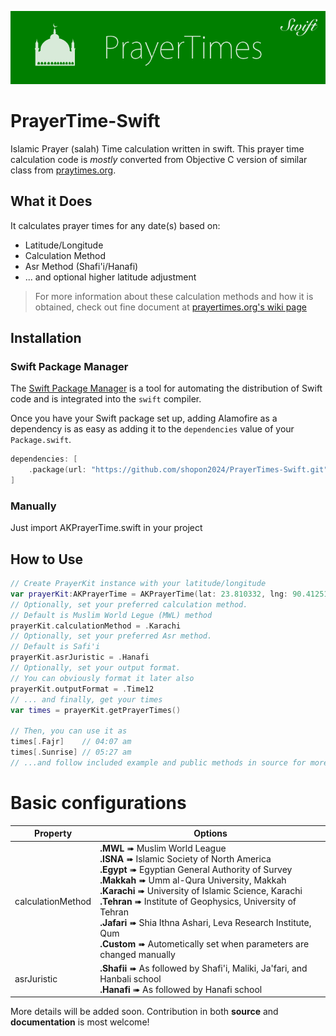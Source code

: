 ![](PrayerTimes-Banner.png)


# PrayerTime-Swift
Islamic Prayer (salah) Time calculation written in swift. This prayer time calculation code is *mostly* converted from Objective C version of similar class from [praytimes.org](http://praytimes.org).

## What it Does
It calculates prayer times for any date(s) based on:

* Latitude/Longitude
* Calculation Method
* Asr Method (Shafi'i/Hanafi)
* ... and optional higher latitude adjustment

> For more information about these calculation methods and how it is obtained, check out fine document at [prayertimes.org's wiki page](http://praytimes.org/calculation)

## Installation 

### Swift Package Manager

The [Swift Package Manager](https://swift.org/package-manager/) is a tool for automating the distribution of Swift code and is integrated into the `swift` compiler.

Once you have your Swift package set up, adding Alamofire as a dependency is as easy as adding it to the `dependencies` value of your `Package.swift`.

```swift
dependencies: [
    .package(url: "https://github.com/shopon2024/PrayerTimes-Swift.git", from: "1.0.0")
]
```

### Manually
Just import AKPrayerTime.swift in your project


## How to Use

``` swift
// Create PrayerKit instance with your latitude/longitude
var prayerKit:AKPrayerTime = AKPrayerTime(lat: 23.810332, lng: 90.4125181)
// Optionally, set your preferred calculation method.
// Default is Muslim World Legue (MWL) method
prayerKit.calculationMethod = .Karachi
// Optionally, set your preferred Asr method.
// Default is Safi'i
prayerKit.asrJuristic = .Hanafi
// Optionally, set your output format.
// You can obviously format it later also
prayerKit.outputFormat = .Time12
// ... and finally, get your times
var times = prayerKit.getPrayerTimes()

// Then, you can use it as
times[.Fajr]    // 04:07 am
times[.Sunrise] // 05:27 am
// ...and follow included example and public methods in source for more possibilities!
```

# Basic configurations

Property | Options 
--- | ---
calculationMethod | **.MWL** ➠ Muslim World League  <br/>**.ISNA** ➠ Islamic Society of North America <br/>**.Egypt** ➠ Egyptian General Authority of Survey <br/>**.Makkah** ➠ Umm al-Qura University, Makkah <br/>**.Karachi** ➠ University of Islamic Science, Karachi <br/>**.Tehran** ➠ Institute of Geophysics, University of Tehran <br/>**.Jafari** ➠ Shia Ithna Ashari, Leva Research Institute, Qum <br/>**.Custom** ➠ Autometically set when parameters are changed manually
asrJuristic | **.Shafii** ➠ As followed by Shafi'i, Maliki, Ja'fari, and Hanbali school <br/>**.Hanafi** ➠ As followed by Hanafi school

More details will be added soon. Contribution in both **source** and **documentation** is most welcome!
